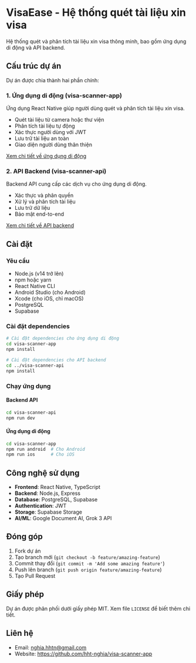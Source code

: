 # VisaEase - Hệ thống quét tài liệu xin visa

Hệ thống quét và phân tích tài liệu xin visa thông minh, bao gồm ứng dụng di động và API backend.

## Cấu trúc dự án

Dự án được chia thành hai phần chính:

### 1. Ứng dụng di động (visa-scanner-app)

Ứng dụng React Native giúp người dùng quét và phân tích tài liệu xin visa.

- Quét tài liệu từ camera hoặc thư viện
- Phân tích tài liệu tự động
- Xác thực người dùng với JWT
- Lưu trữ tài liệu an toàn
- Giao diện người dùng thân thiện

[Xem chi tiết về ứng dụng di động](./visa-scanner-app/README.md)

### 2. API Backend (visa-scanner-api)

Backend API cung cấp các dịch vụ cho ứng dụng di động.

- Xác thực và phân quyền
- Xử lý và phân tích tài liệu
- Lưu trữ dữ liệu
- Bảo mật end-to-end

[Xem chi tiết về API backend](./visa-scanner-api/README.md)

## Cài đặt

### Yêu cầu

- Node.js (v14 trở lên)
- npm hoặc yarn
- React Native CLI
- Android Studio (cho Android)
- Xcode (cho iOS, chỉ macOS)
- PostgreSQL
- Supabase

### Cài đặt dependencies

```bash
# Cài đặt dependencies cho ứng dụng di động
cd visa-scanner-app
npm install

# Cài đặt dependencies cho API backend
cd ../visa-scanner-api
npm install
```

### Chạy ứng dụng

#### Backend API

```bash
cd visa-scanner-api
npm run dev
```

#### Ứng dụng di động

```bash
cd visa-scanner-app
npm run android  # Cho Android
npm run ios      # Cho iOS
```

## Công nghệ sử dụng

- **Frontend**: React Native, TypeScript
- **Backend**: Node.js, Express
- **Database**: PostgreSQL, Supabase
- **Authentication**: JWT
- **Storage**: Supabase Storage
- **AI/ML**: Google Document AI, Grok 3 API

## Đóng góp

1. Fork dự án
2. Tạo branch mới (`git checkout -b feature/amazing-feature`)
3. Commit thay đổi (`git commit -m 'Add some amazing feature'`)
4. Push lên branch (`git push origin feature/amazing-feature`)
5. Tạo Pull Request

## Giấy phép

Dự án được phân phối dưới giấy phép MIT. Xem file `LICENSE` để biết thêm chi tiết.

## Liên hệ

- Email: nghia.hhtn@gmail.com
- Website: https://github.com/hht-nghia/visa-scanner-app 